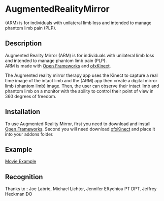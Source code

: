 AugmentedRealityMirror
======================

(ARM) is for individuals with unilateral limb loss and intended to manage phantom limb pain (PLP).

Description
-----------
Augmented Reality Mirror (ARM) is for individuals with unilateral limb loss and intended to manage phantom limb pain (PLP).  
ARM is made with [Open Frameworks](http://openframeworks.cc/) and [ofxKinect](https://github.com/ofTheo/ofxKinect).  

The Augmented reality mirror therapy app uses the Kinect to capture a real time image of the intact limb and the (ARM) app then create a digital mirror limb (phantom limb) image.  Then, the user can observe their intact limb and phantom limb on a monitor with the ability to control their point of view in 360 degrees of freedom.

Installation
------------
To use Augmented Reality Mirror, first you need to download and install [Open Frameworks](https://github.com/openframeworks/openFrameworks). Second you will need download [ofxKinect](https://github.com/ofTheo/ofxKinect) and place it into your addons folder.

Example
-------
[Movie Example](https://vimeo.com/49252026)

Recognition
-----------
Thanks to : Joe Labrie, Michael Lichter, Jennifer Eftychiou PT DPT, Jeffrey Heckman DO
